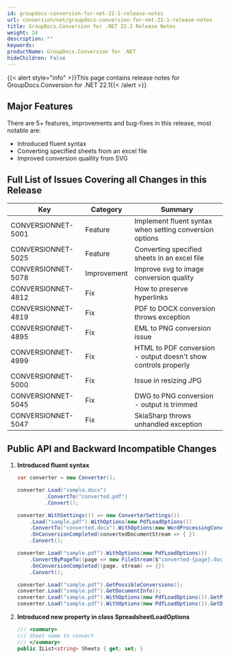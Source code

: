 ```yaml
---
id: groupdocs-conversion-for-net-22-1-release-notes
url: conversion/net/groupdocs-conversion-for-net-22-1-release-notes
title: GroupDocs.Conversion for .NET 22.1 Release Notes
weight: 24
description: ""
keywords: 
productName: GroupDocs.Conversion for .NET
hideChildren: False
---
```

{{< alert style="info" >}}This page contains release notes for GroupDocs.Conversion for .NET 22.1{{< /alert >}}

## Major Features

There are 5+ features, improvements and bug-fixes in this release, most notable are:

*   Introduced fluent syntax
*   Converting specified sheets from an excel file
*   Improved conversion quallity from SVG

## Full List of Issues Covering all Changes in this Release


| Key | Category | Summary |
| --- | --- | --- |
| CONVERSIONNET-5001 | Feature | Implement fluent syntax when setting conversion options |
| CONVERSIONNET-5025 | Feature | Converting specified sheets in an excel file |
| CONVERSIONNET-5078 | Improvement | Improve svg to image conversion quality |
| CONVERSIONNET-4812 | Fix | How to preserve hyperlinks |
| CONVERSIONNET-4819 | Fix | PDF to DOCX conversion throws exception |
| CONVERSIONNET-4895 | Fix | EML to PNG conversion issue |
| CONVERSIONNET-4999 | Fix | HTML to PDF conversion - output doesn't show controls properly |
| CONVERSIONNET-5000 | Fix | Issue in resizing JPG |
| CONVERSIONNET-5045 | Fix | DWG to PNG conversion - output is trimmed |
| CONVERSIONNET-5047 | Fix | SkiaSharp throws unhandled exception |


## Public API and Backward Incompatible Changes

1.  **Introduced fluent syntax**
    
    ```csharp
    var converter = new Converter();

    converter.Load("sample.docx")
             .ConvertTo("converted.pdf")
             .Convert();
    
    converter.WithSettings(() => new ConverterSettings())
        .Load("sample.pdf").WithOptions(new PdfLoadOptions())
        .ConvertTo("converted.docx").WithOptions(new WordProcessingConvertOptions())
        .OnConversionCompleted(convertedDocumentStream => { })
        .Convert();
    
    converter.Load("sample.pdf").WithOptions(new PdfLoadOptions())
        .ConvertByPageTo((page => new FileStream($"converted-{page}.docx", FileMode.Create))).WithOptions(new WordProcessingConvertOptions())
        .OnConversionCompleted((page, stream) => {})
        .Convert();
    
    converter.Load("sample.pdf").GetPossibleConversions();
    converter.Load("sample.pdf").GetDocumentInfo();
    converter.Load("sample.pdf").WithOptions(new PdfLoadOptions()).GetPossibleConversions();
    converter.Load("sample.pdf").WithOptions(new PdfLoadOptions()).GetDocumentInfo();
    ```

2.  **Introduced new property in class SpreadsheetLoadOptions**
    
    ```csharp
    /// <summary>
    /// Sheet name to convert
    /// </summary>
    public IList<string> Sheets { get; set; }
    ```
